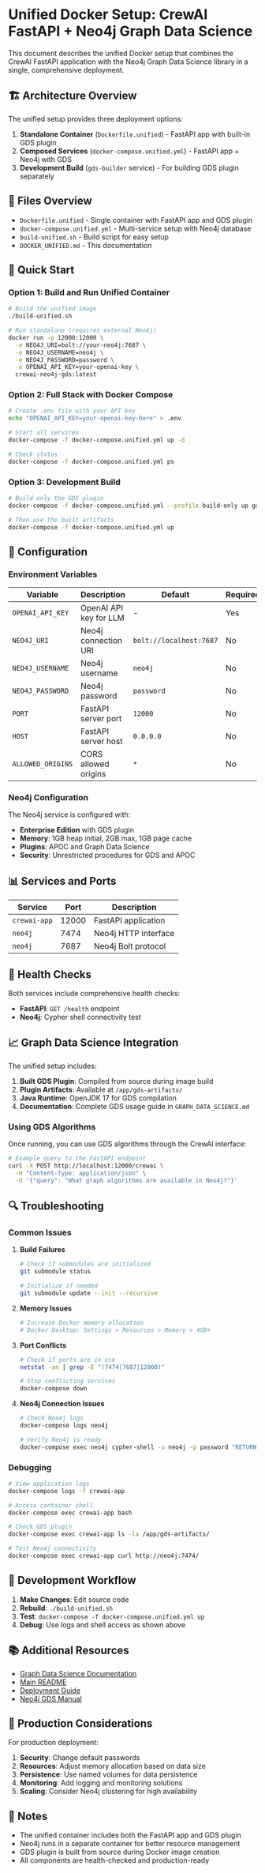# Unified Docker Setup: CrewAI FastAPI + Neo4j Graph Data Science

This document describes the unified Docker setup that combines the CrewAI FastAPI application with the Neo4j Graph Data Science library in a single, comprehensive deployment.

## 🏗️ Architecture Overview

The unified setup provides three deployment options:

1. **Standalone Container** (`Dockerfile.unified`) - FastAPI app with built-in GDS plugin
2. **Composed Services** (`docker-compose.unified.yml`) - FastAPI app + Neo4j with GDS
3. **Development Build** (`gds-builder` service) - For building GDS plugin separately

## 📁 Files Overview

- `Dockerfile.unified` - Single container with FastAPI app and GDS plugin
- `docker-compose.unified.yml` - Multi-service setup with Neo4j database
- `build-unified.sh` - Build script for easy setup
- `DOCKER_UNIFIED.md` - This documentation

## 🚀 Quick Start

### Option 1: Build and Run Unified Container

```bash
# Build the unified image
./build-unified.sh

# Run standalone (requires external Neo4j)
docker run -p 12000:12000 \
  -e NEO4J_URI=bolt://your-neo4j:7687 \
  -e NEO4J_USERNAME=neo4j \
  -e NEO4J_PASSWORD=password \
  -e OPENAI_API_KEY=your-openai-key \
  crewai-neo4j-gds:latest
```

### Option 2: Full Stack with Docker Compose

```bash
# Create .env file with your API key
echo "OPENAI_API_KEY=your-openai-key-here" > .env

# Start all services
docker-compose -f docker-compose.unified.yml up -d

# Check status
docker-compose -f docker-compose.unified.yml ps
```

### Option 3: Development Build

```bash
# Build only the GDS plugin
docker-compose -f docker-compose.unified.yml --profile build-only up gds-builder

# Then use the built artifacts
docker-compose -f docker-compose.unified.yml up
```

## 🔧 Configuration

### Environment Variables

| Variable | Description | Default | Required |
|----------|-------------|---------|----------|
| `OPENAI_API_KEY` | OpenAI API key for LLM | - | Yes |
| `NEO4J_URI` | Neo4j connection URI | `bolt://localhost:7687` | No |
| `NEO4J_USERNAME` | Neo4j username | `neo4j` | No |
| `NEO4J_PASSWORD` | Neo4j password | `password` | No |
| `PORT` | FastAPI server port | `12000` | No |
| `HOST` | FastAPI server host | `0.0.0.0` | No |
| `ALLOWED_ORIGINS` | CORS allowed origins | `*` | No |

### Neo4j Configuration

The Neo4j service is configured with:
- **Enterprise Edition** with GDS plugin
- **Memory**: 1GB heap initial, 2GB max, 1GB page cache
- **Plugins**: APOC and Graph Data Science
- **Security**: Unrestricted procedures for GDS and APOC

## 📊 Services and Ports

| Service | Port | Description |
|---------|------|-------------|
| `crewai-app` | 12000 | FastAPI application |
| `neo4j` | 7474 | Neo4j HTTP interface |
| `neo4j` | 7687 | Neo4j Bolt protocol |

## 🏥 Health Checks

Both services include comprehensive health checks:

- **FastAPI**: `GET /health` endpoint
- **Neo4j**: Cypher shell connectivity test

## 📈 Graph Data Science Integration

The unified setup includes:

1. **Built GDS Plugin**: Compiled from source during image build
2. **Plugin Artifacts**: Available at `/app/gds-artifacts/`
3. **Java Runtime**: OpenJDK 17 for GDS compilation
4. **Documentation**: Complete GDS usage guide in `GRAPH_DATA_SCIENCE.md`

### Using GDS Algorithms

Once running, you can use GDS algorithms through the CrewAI interface:

```bash
# Example query to the FastAPI endpoint
curl -X POST http://localhost:12000/crewai \
  -H "Content-Type: application/json" \
  -d '{"query": "What graph algorithms are available in Neo4j?"}'
```

## 🔍 Troubleshooting

### Common Issues

1. **Build Failures**
   ```bash
   # Check if submodules are initialized
   git submodule status
   
   # Initialize if needed
   git submodule update --init --recursive
   ```

2. **Memory Issues**
   ```bash
   # Increase Docker memory allocation
   # Docker Desktop: Settings > Resources > Memory > 4GB+
   ```

3. **Port Conflicts**
   ```bash
   # Check if ports are in use
   netstat -an | grep -E "(7474|7687|12000)"
   
   # Stop conflicting services
   docker-compose down
   ```

4. **Neo4j Connection Issues**
   ```bash
   # Check Neo4j logs
   docker-compose logs neo4j
   
   # Verify Neo4j is ready
   docker-compose exec neo4j cypher-shell -u neo4j -p password "RETURN 1"
   ```

### Debugging

```bash
# View application logs
docker-compose logs -f crewai-app

# Access container shell
docker-compose exec crewai-app bash

# Check GDS plugin
docker-compose exec crewai-app ls -la /app/gds-artifacts/

# Test Neo4j connectivity
docker-compose exec crewai-app curl http://neo4j:7474/
```

## 🔄 Development Workflow

1. **Make Changes**: Edit source code
2. **Rebuild**: `./build-unified.sh`
3. **Test**: `docker-compose -f docker-compose.unified.yml up`
4. **Debug**: Use logs and shell access as shown above

## 📚 Additional Resources

- [Graph Data Science Documentation](GRAPH_DATA_SCIENCE.md)
- [Main README](README.md)
- [Deployment Guide](DEPLOYMENT.md)
- [Neo4j GDS Manual](https://neo4j.com/docs/graph-data-science/)

## 🎯 Production Considerations

For production deployment:

1. **Security**: Change default passwords
2. **Resources**: Adjust memory allocation based on data size
3. **Persistence**: Use named volumes for data persistence
4. **Monitoring**: Add logging and monitoring solutions
5. **Scaling**: Consider Neo4j clustering for high availability

## 📝 Notes

- The unified container includes both the FastAPI app and GDS plugin
- Neo4j runs in a separate container for better resource management
- GDS plugin is built from source during Docker image creation
- All components are health-checked and production-ready